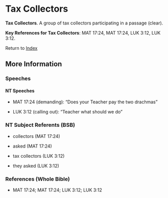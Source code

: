 # Tax Collectors
**Tax Collectors**. 
A group of tax collectors participating in a passage (clear). 


**Key References for Tax Collectors**: 
MAT 17:24, MAT 17:24, LUK 3:12, LUK 3:12. 






Return to [Index](00-Index.md)

## More Information

### Speeches

#### NT Speeches

* MAT 17:24 (demanding): “Does your Teacher pay the two drachmas”

* LUK 3:12 (calling out): “Teacher what should we do”

### NT Subject Referents (BSB)

* collectors (MAT 17:24)

* asked (MAT 17:24)

* tax collectors (LUK 3:12)

* they asked (LUK 3:12)



### References (Whole Bible)

* MAT 17:24; MAT 17:24; LUK 3:12; LUK 3:12



